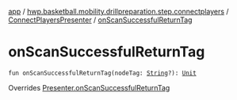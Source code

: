 [app](../../index.md) / [hwp.basketball.mobility.drillpreparation.step.connectplayers](../index.md) / [ConnectPlayersPresenter](index.md) / [onScanSuccessfulReturnTag](.)

# onScanSuccessfulReturnTag

`fun onScanSuccessfulReturnTag(nodeTag: `[`String`](https://kotlinlang.org/api/latest/jvm/stdlib/kotlin/-string/index.html)`?): `[`Unit`](https://kotlinlang.org/api/latest/jvm/stdlib/kotlin/-unit/index.html)

Overrides [Presenter.onScanSuccessfulReturnTag](../-connect-players-contract/-presenter/on-scan-successful-return-tag.md)

